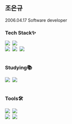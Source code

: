 ## 조은규

2006.04.17
Software developer

<!--내용 부분-->
<h3 align="left">Tech Stack✨</h3>
<div align="left">
  <img src="https://img.shields.io/badge/JavaScript-F7DF1E?style=for-the-badge&logo=JavaScript&logoColor=white" />&nbsp
  <img src="https://img.shields.io/badge/HTML-CEE3F6?style=for-the-badge&logo=html5&logoColor=white" />&nbsp
</div>

<div align="left">
  <img src="https://img.shields.io/badge/Java-ED8B00?style=for-the-badge&logo=openjdk&logoColor=white" />&nbsp
	<img src="https://img.shields.io/badge/C%23-239120?style=for-the-badge&logo=c-sharp&logoColor=white" />&nbsp
  <img src="https://img.shields.io/badge/CSS-5882FA?&style=for-the-badge&logo=css3&logoColor=white" />&nbsp
</div>

<br>

<h3 align="left">Studying📚</h3>
<div align="left">
  <img src="https://img.shields.io/badge/MariaDB-003545?style=for-the-badge&logo=mariadb&logoColor=white" />&nbsp
  <img src="https://img.shields.io/badge/Spring-6DB33F?style=for-the-badge&logo=spring&logoColor=white" />&nbsp
</div>

<br>

<h3 align="left">Tools🛠</h3>
<div align="left">
  <img src="https://img.shields.io/badge/git-F05033.svg?style=for-the-badge&logo=git&logoColor=white" />&nbsp
  <img src="https://img.shields.io/badge/github-181717.svg?style=for-the-badge&logo=github&logoColor=white" />&nbsp
</div>
<div align="left">
  <img src="https://img.shields.io/badge/VSCode-0B2161.svg?style=for-the-badge&logo=visual-studio-code&logoColor=22ABF3" />&nbsp
  <img src="https://img.shields.io/badge/Unity-100000?style=for-the-badge&logo=unity&logoColor=white" />&nbsp
</div>
